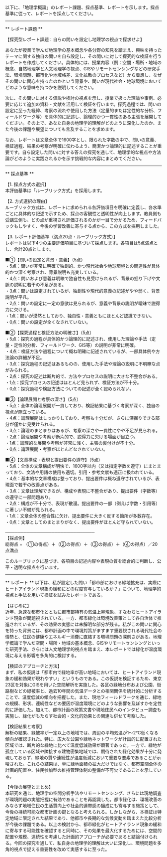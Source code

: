 以下に、「地理学概論」のレポート課題、採点基準、レポートを示します。採点基準に従って、レポートを採点してください。

---------------------------------------
** レポート課題 **

【探究型レポート課題：自らの問いを設定し地理学の視点で探求せよ】

あなたが授業で学んだ地理学の基本概念や各分野の知見を踏まえ、興味を持ったテーマに関する独自の問いを自ら設定し、その問いに対して探究的な検証を行うレポートを作成してください。具体的には、授業内容（例：空間・場所・地域の概念、自然地理学と人文地理学の視点、GISやリモートセンシングなどの研究手法、環境問題、都市化や地域格差、文化拡散のプロセスなど）から着想し、なぜその問いに関心を持ったのかという背景や、問いが現代社会・地球環境においてどのような意味を持つかを説明してください。

次に、その問いに対する仮説や検討の視点を示し、授業で扱った理論や事例、必要に応じて追加の資料・文献を活用して検証を行います。探究過程では、問いの設定に至った経緯、考察の流れや使用した方法（定量的または定性的な分析、フィールドワーク等）を具体的に記述し、論理的かつ一貫性のある主張を展開してください。その上で、あなた自身の地理学的理解がどのように深化したのか、また今後の課題や展望についても言及することを求めます。

なお、レポートは文章全体で1600字とし、限られた字数の中で、問いの意義、検証過程、結果の考察が明確に伝わるよう、簡潔かつ論理的に記述することが重要です。自ら設定した問いに対する答えの探究を通して、地理学的な視点や方法論がどのように実践されるかを示す挑戦的な内容にまとめてください。

---------------------------------------
** 採点基準 **

【1. 採点方式の選択】  
本評価基準は「ルーブリック方式」を採用します。

【2. 方式選択の理由】  
ルーブリック方式は、レポートに求められる各評価項目を明確に定義し、各水準ごとに具体的な記述で示すため、採点の客観性と透明性が向上します。教員側も受講生側も、どの点が重視され評価されるのかが一目で分かるため、フィードバックもしやすく、今後の学習改善に寄与する点から、この方式を採用しました。

【3. レポート評価基準（満点20点・ルーブリック方式）】  
レポートは以下4つの主要評価項目に基づいて採点します。各項目は5点満点とし、合計20点とします。

■①【問いの設定と背景・意義】（5点）  
・5点：問いが非常に明確で独創的、かつ現代社会や地球環境との関連性が具体的かつ深く考察され、背景説明も充実している。  
・4点：問いおよび意義は明瞭で独自性も見受けられるが、背景の掘り下げや文脈の説明に若干の不足がある。  
・3点：問いは設定されているが、独創性や現代的意義の記述がやや弱く、背景説明が平凡。  
・2点：問いの設定に一定の意欲は見られるが、意義や背景の説明が曖昧で説得力に欠ける。  
・1点：問いが漠然としており、独自性・意義ともにほとんど認識できない。  
・0点：問いの設定が全くなされていない。

■②【探究過程と検証方法の明確さ】（5点）  
・5点：探究の過程が具体的かつ論理的に記述され、使用した理論や手法（定量・定性的分析、フィールドワーク、GIS等）の説明が非常に明確。  
・4点：検証方法や過程について概ね明確に記述されているが、一部具体例や方法論の詳細が不足。  
・3点：探究過程の記述はあるものの、使用した手法や理論の説明に不明瞭な点がみられる。  
・2点：探究の記述は断片的で、方法やプロセスの説明に大きな不整合がある。  
・1点：探究プロセスの記述はほとんど見られず、検証方法が不十分。  
・0点：探究過程や検証方法についての記述が全く認められない。

■③【論理展開と考察の深さ】（5点）  
・5点：全体の論理展開が一貫しており、検証結果に基づく考察が深く、独自の視点が際立っている。  
・4点：論理展開はしっかりしており、考察も十分だが、さらに深掘りできる部分が僅かに見受けられる。  
・3点：論理のまとまりはあるが、考察の深さや一貫性にやや不足が見られる。  
・2点：論理展開や考察が断片的で、説得力に欠ける場面が目立つ。  
・1点：論理的な展開や考察が非常に浅く、主張の裏付けが不十分。  
・0点：論理展開・考察がほとんどなされていない。

■④【文章構成・表現と提出要件の遵守】（5点）  
・5点：全体の文章構成が明快で、1600字以内（又は指定字数を遵守）にまとまっており、文法や用語の使用も適切。引用・参考文献も適正に扱われている。  
・4点：基本的な文章構成は整っており、提出要件は概ね遵守されているが、表現面で若干の改善点がある。  
・3点：文章は理解できるが、構成や表現に不整合があり、提出要件（字数等）の遵守に一部問題あり。  
・2点：構成が不十分で、表現が散漫。提出要件の一部（例えば字数・引用等）に著しい不備が見られる。  
・1点：文章全体の整合性に欠け、提出要件に大きく反する箇所が多数存在。  
・0点：文章としてのまとまりがなく、提出要件がほとんど守られていない。

─────────────────────────────  
【採点例】  
総得点 = （①の得点）＋（②の得点）＋（③の得点）＋（④の得点）／20点満点

このルーブリックに基づき、各項目の記述内容や表現の質を総合的に判断し、公平・透明な採点を行います。

---------------------------------------
** レポート **
以下は、私が設定した問い「都市部における緑地拡充は、実際にヒートアイランド現象の緩和にどの程度寄与しているか？」について、地理学的視点と手法を用いて検証を試みたレポートである。

【はじめに】  
近年、急速な都市化とともに都市部特有の気温上昇現象、すなわちヒートアイランド現象が問題視されている。一方、都市緑化は環境改善策として各自治体で推進されているが、その効果の実態には未解明な部分が残る。私がこの問いに関心を持った背景には、都市計画の中で環境対策がますます重要視される現代社会の情勢と、住民の健康やエネルギー消費に直結する環境問題の深刻さがある。地理学概論で学んだ空間・場所・地域の基本概念、GISやリモートセンシングといった研究手法、さらには人文地理学的視点を踏まえ、本レポートでは緑化が温度環境に与える影響を多角的に検討する。

【検証のアプローチと方法】  
まず、私の仮説は「都市内で緑地率が高い地域においては、ヒートアイランド現象の緩和効果が現れやすい」というものである。この仮説を検証するため、東京23区を対象にGISを用いた空間解析を実施した。各区の緑地分布および公園、街路樹などの緑被率と、過去10年間の気温データとの相関関係を統計的に分析することで、温度低減の傾向を把握した。また、現地フィールドワークを通じ、緑地の規模、形状、連続性などの要因が温度環境にどのような影響を及ぼすかを定性的に評価した。加えて、都市計画の政策文書や現地住民へのインタビュー調査も実施し、緑化がもたらす社会的・文化的効果との関連も併せて考察した。

【検証結果と考察】  
解析の結果、緑被率が一定以上の地域では、周辺の平均気温が1～2℃低くなる傾向が確認された。特に、広大な公園や緑地ネットワークが計画的に配置された区域では、断片的な緑地に比べて温度低減効果が顕著であった。一方で、緑地が孤立している区域や隣接する建物密集地域では、期待された緑化効果が十分に発現しておらず、緑地の質や連続性が温度低減において重要な要素であることが示唆された。これらの結果は、単に緑地面積の拡大だけではなく、都市空間全体の計画的配置や、住民参加型の維持管理体制の整備が不可欠であることを示している。

【今後の展望とまとめ】  
本研究を通じ、地理学の空間分析手法やリモートセンシング、さらには現地調査が環境問題の実態把握に有効であることを再認識した。都市緑化は、環境改善のみならず地域住民の生活質向上や社会的連帯感の醸成にも寄与する施策として、今後の持続可能な都市計画の鍵となると考えられる。しかしながら、本検証は特定地域に限定された結果であり、他都市や長期的な気候変動を踏まえた比較分析が今後の課題である。以上の検討から、都市緑化がヒートアイランド現象の緩和に寄与する可能性を確認すると同時に、その効果を最大化するためには、空間的配置や規模、連続性を考慮した計画的アプローチが必要であると結論付けられる。今回の探究を通して、私自身の地理学的理解は大いに深化し、環境問題を多角的視点で捉える重要性を改めて実感するに至った。

